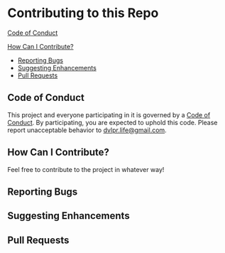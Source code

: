 # Contributing to this Repo


[Code of Conduct](#code-of-conduct)

[How Can I Contribute?](#how-can-i-contribute)
  * [Reporting Bugs](#reporting-bugs)
  * [Suggesting Enhancements](#suggesting-enhancements)
  * [Pull Requests](#pull-requests)

## Code of Conduct

This project and everyone participating in it is governed by a [Code of Conduct](CODE_OF_CONDUCT.md). By participating, you are expected to uphold this code. Please report unacceptable behavior to [dvlpr.life@gmail.com](mailto:dvlpr.life@gmail.com).

## How Can I Contribute?
Feel free to contribute to the project in whatever way!

## Reporting Bugs

## Suggesting Enhancements

## Pull Requests
